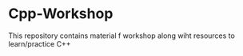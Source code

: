 # Cpp-Workshop
This repository contains material f workshop along wiht resources to learn/practice C++
